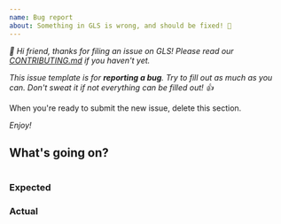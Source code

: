 ```yaml
---
name: Bug report
about: Something in GLS is wrong, and should be fixed! 🚨
---
```


_👋 Hi friend, thanks for filing an issue on GLS!_
_Please read our [CONTRIBUTING.md](https://github.com/general-language-syntax/GLS/blob/master/CONTRIBUTING.md) if you haven't yet._

_This issue template is for **reporting a bug**._
_Try to fill out as much as you can._
_Don't sweat it if not everything can be filled out! 👍_

When you're ready to submit the new issue, delete this section.

_Enjoy!_

## What's going on?

<!-- Fill in here a description of what you're trying to do. -->

<!-- If relevant, please also include a simple code sample. -->

```gls

```

### Expected

<!-- What should have happened? -->

### Actual

<!-- What ended up happening instead? -->
